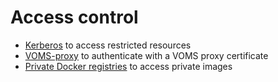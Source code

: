 # Access control

- [Kerberos](kerberos) to access restricted resources
- [VOMS-proxy](voms-proxy) to authenticate with a VOMS proxy certificate
- [Private Docker registries](private-docker-registries) to access private images
